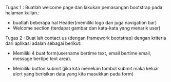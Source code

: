 Tugas 1 :
Buatlah welcome page dan lakukan pemasangan bootstrap pada halaman kalian.: 
- buatlah beberapa hal
Header(memiliki logo dan juga navigation bar)
- Welcome section (terdapat gambar dan kata-kata yang menarik user)

Tugas 2 : 
Buat lah contact us (dengan framework bootstrap) dengan kriteria dari aplikasi adalah sebagai berikut:

- Memiliki 4 buat form(username bertime text, email bertime email, message bertipe text area).

- Memiliki button submit (jika kita menekan tombol submit maka keluar alert yang berisikan data yang kita masukkan pada form)